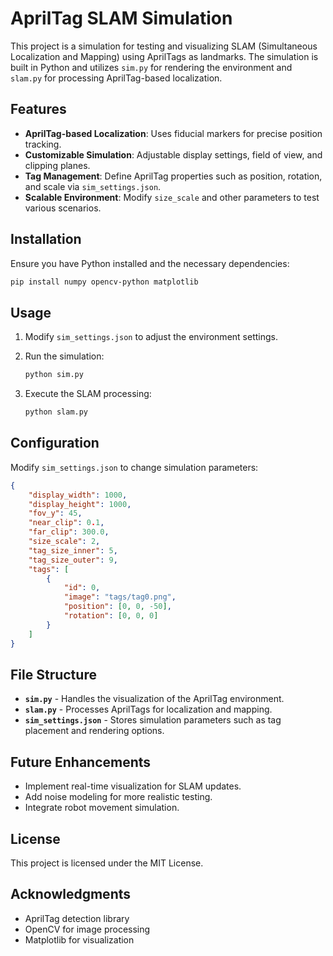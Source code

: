 # AprilTag SLAM Simulation

This project is a simulation for testing and visualizing SLAM (Simultaneous Localization and Mapping) using AprilTags as landmarks. The simulation is built in Python and utilizes `sim.py` for rendering the environment and `slam.py` for processing AprilTag-based localization.

## Features

- **AprilTag-based Localization**: Uses fiducial markers for precise position tracking.
- **Customizable Simulation**: Adjustable display settings, field of view, and clipping planes.
- **Tag Management**: Define AprilTag properties such as position, rotation, and scale via `sim_settings.json`.
- **Scalable Environment**: Modify `size_scale` and other parameters to test various scenarios.

## Installation

Ensure you have Python installed and the necessary dependencies:

```bash
pip install numpy opencv-python matplotlib
```

## Usage

1. Modify `sim_settings.json` to adjust the environment settings.
2. Run the simulation:
   
   ```bash
   python sim.py
   ```

3. Execute the SLAM processing:

   ```bash
   python slam.py
   ```

## Configuration

Modify `sim_settings.json` to change simulation parameters:

```json
{
    "display_width": 1000,
    "display_height": 1000,
    "fov_y": 45,
    "near_clip": 0.1,
    "far_clip": 300.0,
    "size_scale": 2,
    "tag_size_inner": 5,
    "tag_size_outer": 9,
    "tags": [
        {
            "id": 0,
            "image": "tags/tag0.png",
            "position": [0, 0, -50],
            "rotation": [0, 0, 0]
        }
    ]
}
```

## File Structure

- **`sim.py`** - Handles the visualization of the AprilTag environment.
- **`slam.py`** - Processes AprilTags for localization and mapping.
- **`sim_settings.json`** - Stores simulation parameters such as tag placement and rendering options.

## Future Enhancements

- Implement real-time visualization for SLAM updates.
- Add noise modeling for more realistic testing.
- Integrate robot movement simulation.

## License

This project is licensed under the MIT License.

## Acknowledgments

- AprilTag detection library
- OpenCV for image processing
- Matplotlib for visualization
